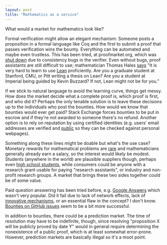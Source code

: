 ```yaml
---
layout: post
title: "Mathematics as a service"
---
```


What would a market for mathematics look like?

Formal verification might allow an elegant mechanism:
Someone posts a proposition in a formal language like Coq and the first
to submit a proof that passes verification wins the bounty.
Everything can be automated and maybe even trustless.
This has been tried, at proofmarket.org, which was [shut
down](https://medium.com/@pirapira/ten-ethereum-related-pending-projects-you-could-take-c828a2dce88e)
due to consistency bugs in the verifier.
Even without bugs, proof assistants are still difficult to use;
mathematician Thomas Hales [says](https://jiggerwit.wordpress.com/2018/09/18/a-review-of-the-lean-theorem-prover/)
"It is very hard to learn to use [Lean](https://leanprover.github.io/)
proficiently. Are you a graduate student at Stanford, CMU, or Pitt writing a
thesis on Lean? Are you a student at Imperial being guided by Kevin Buzzard?
If not, Lean might not be for you."

If we stick to natural language to avoid the learning curve, things get messy.
How does the market decide what a complete proof is, which proof is first, and
who did it? Perhaps the only tenable solution is to leave these decisions
up to the individuals who post the bounties. How would we
know that bounties would ever get paid? Stack Exchange forces bounties to be
put in escrow and if they're not awarded to someone there's no refund. Another
option is to rely on reputation by using certified identities (e.g. users'
email addresses are verified and
[public](https://www.gtricks.com/google/hide-email-address-online-recaptcha-tool/)
so they can be checked against personal webpages).

Something along these lines might be doable but what's the use case?
Monetary rewards for mathematical problems are [rare](https://mathoverflow.net/questions/66084/open-problems-with-monetary-rewards)
and mathematicians generally already earn a salary, so the interest would
likely be modest.
Students (anywhere in the world) are plausible suppliers though, perhaps
even [high school students](https://www.imo-official.org/results.aspx),
while consumers could be anyone with a research grant usable for paying
"research assistants", or industry and non-profit research groups.
A market that brings these two sides together could be of some value.

Paid question answering has been tried before, e.g.
[Google Answers](http://answers.google.com/answers/browse/1707.html) which
wasn't very popular.
Did it fail due to lack of network effects,
lack of [innovative mechanisms](https://thenextweb.com/us/2010/07/09/will-you-pay-to-comment-online/),
or an essential flaw in the concept? I don't know.
[Bounties on GitHub issues](https://www.bountysource.com/) seem to be a bit
more successful.

In addition to bounties, there could be a prediction market.
The time of resolution may have to be indefinite, though, since
resolving "proposition X will be publicly proved by date Y" would in general
require determining the nonexistence of a public proof, which is at least
somewhat error-prone.
However, prediction markets are basically illegal so it's a moot point.

